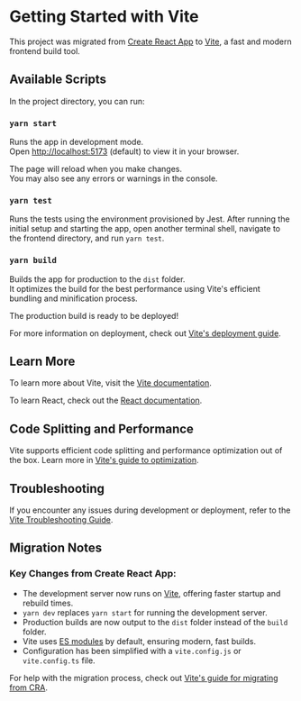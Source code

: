 # Getting Started with Vite

This project was migrated from [Create React App](https://github.com/facebook/create-react-app) to [Vite](https://vitejs.dev/), a fast and modern frontend build tool.

## Available Scripts

In the project directory, you can run:

### `yarn start`

Runs the app in development mode.  
Open [http://localhost:5173](http://localhost:5173) (default) to view it in your browser.

The page will reload when you make changes.  
You may also see any errors or warnings in the console.

### `yarn test`

Runs the tests using the environment provisioned by Jest. After running the initial setup and starting the app, open another terminal shell, navigate to the frontend directory, and run `yarn test`.

### `yarn build`

Builds the app for production to the `dist` folder.  
It optimizes the build for the best performance using Vite's efficient bundling and minification process.

The production build is ready to be deployed!

For more information on deployment, check out [Vite's deployment guide](https://vitejs.dev/guide/static-deploy.html).

## Learn More

To learn more about Vite, visit the [Vite documentation](https://vitejs.dev/guide/).

To learn React, check out the [React documentation](https://react.dev/).

## Code Splitting and Performance

Vite supports efficient code splitting and performance optimization out of the box. Learn more in [Vite's guide to optimization](https://vitejs.dev/guide/features.html#code-splitting).

## Troubleshooting

If you encounter any issues during development or deployment, refer to the [Vite Troubleshooting Guide](https://vitejs.dev/guide/troubleshooting.html).

## Migration Notes

### Key Changes from Create React App:

- The development server now runs on [Vite](https://vitejs.dev/), offering faster startup and rebuild times.
- `yarn dev` replaces `yarn start` for running the development server.
- Production builds are now output to the `dist` folder instead of the `build` folder.
- Vite uses [ES modules](https://developer.mozilla.org/en-US/docs/Web/JavaScript/Guide/Modules) by default, ensuring modern, fast builds.
- Configuration has been simplified with a `vite.config.js` or `vite.config.ts` file.

For help with the migration process, check out [Vite's guide for migrating from CRA](https://vitejs.dev/guide/migration-from-cra.html).
